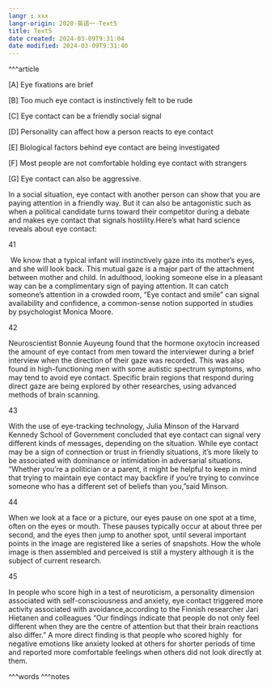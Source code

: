 ```yaml
---
langr : xxx
langr-origin: 2020-英语一-Text5
title: Text5
date created: 2024-03-09T9:31:04
date modified: 2024-03-09T9:31:40
---
```


^^^article

[A] Eye fixations are brief

[B] Too much eye contact is instinctively felt to be rude

[C] Eye contact can be a friendly social signal

[D] Personality can affect how a person reacts to eye contact

[E] Biological factors behind eye contact are being investigated

[F] Most people are not comfortable holding eye contact with strangers

[G] Eye contact can also be aggressive.

In a social situation, eye contact with another person can show that you are paying attention in a friendly way. But it can also be antagonistic such as when a political candidate turns toward their competitor during a debate and makes eye contact that signals hostility.Here’s what hard science reveals about eye contact:

41


 We know that a typical infant will instinctively gaze into its mother’s eyes, and she will look back. This mutual gaze is a major part of the attachment between mother and child. In adulthood, looking someone else in a pleasant way can be a complimentary sign of paying attention. It can catch someone’s attention in a crowded room, “Eye contact and smile” can signal availability and confidence, a common-sense notion supported in studies by psychologist Monica Moore.

42


Neuroscientist Bonnie Auyeung found that the hormone oxytocin increased the amount of eye contact from men toward the interviewer during a brief interview when the direction of their gaze was recorded. This was also found in high-functioning men with some autistic spectrum symptoms, who may tend to avoid eye contact. Specific brain regions that respond during direct gaze are being explored by other researches, using advanced methods of brain scanning.

43

  

With the use of eye-tracking technology, Julia Minson of the Harvard Kennedy School of Government concluded that eye contact can signal very different kinds of messages, depending on the situation. While eye contact may be a sign of connection or trust in friendly situations, it’s more likely to be associated with dominance or intimidation in adversarial situations. “Whether you’re a politician or a parent, it might be helpful to keep in mind that trying to maintain eye contact may backfire if you’re trying to convince someone who has a different set of beliefs than you,”said Minson.

44


When we look at a face or a picture, our eyes pause on one spot at a time, often on the eyes or mouth. These pauses typically occur at about three per second, and the eyes then jump to another spot, until several important points in the image are registered like a series of snapshots. How the whole image is then assembled and perceived is still a mystery although it is the subject of current research.

45

  
In people who score high in a test of neuroticism, a personality dimension associated with self-consciousness and anxiety, eye contact triggered more activity associated with avoidance,according to the Finnish researcher Jari Hietanen and colleagues “Our findings indicate that people do not only feel different when they are the centre of attention but that their brain reactions also differ.” A more direct finding is that people who scored highly  for negative emotions like anxiety looked at others for shorter periods of time and reported more comfortable feelings when others did not look directly at them.




^^^words
^^^notes
